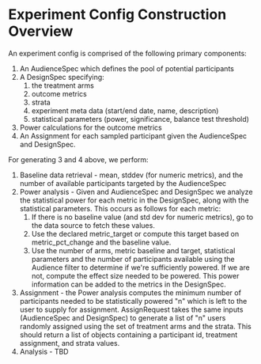 # Experiment Config Construction Overview

An experiment config is comprised of the following primary components:

1. An AudienceSpec which defines the pool of potential participants
1. A DesignSpec specifying:
   1. the treatment arms
   1. outcome metrics
   1. strata
   1. experiment meta data (start/end date, name, description)
   1. statistical parameters (power, significance, balance test threshold)
1. Power calculations for the outcome metrics
1. An Assignment for each sampled participant given the AudienceSpec and DesignSpec.

For generating 3 and 4 above, we perform:

1. Baseline data retrieval - mean, stddev (for numeric metrics), and the number of available
   participants targeted by the AudienceSpec
1. Power analysis - Given and AudienceSpec and DesignSpec we analyze the
   statistical power for each metric in the DesignSpec, along with the statistical
   parameters. This occurs as follows for each metric:
   1. If there is no baseline value (and std dev for numeric metrics), go to the
      data source to fetch these values.
   1. Use the declared metric_target or compute this target based on
      metric_pct_change and the baseline value.
   1. Use the number of arms, metric baseline and target, statistical parameters
      and the number of participants available using the Audience filter to determine
      if we're sufficiently powered. If we are not, compute the effect size needed to
      be powered. This power information can be added to the metrics in the DesignSpec.
1. Assignment - the Power analysis computes the minimum number of participants needed
   to be statistically powered "n" which is left to the user to supply for assignment.
   AssignRequest takes the same inputs (AudienceSpec and DesignSpec) to generate a list
   of "n" users randomly assigned using the set of treatment arms and the strata. This
   should return a list of objects containing a participant id, treatment assignment,
   and strata values.
1. Analysis - TBD

